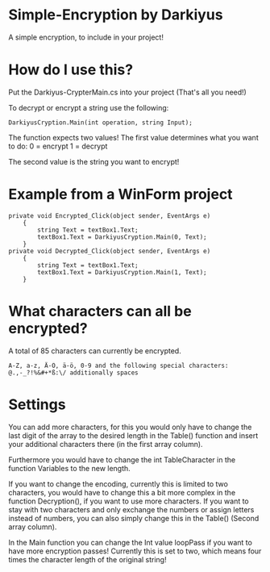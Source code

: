 # Simple-Encryption by Darkiyus
A simple encryption, to include in your project!

# How do I use this?

Put the Darkiyus-CrypterMain.cs into your project
(That's all you need!)

To decrypt or encrypt a string use the following:

    DarkiyusCryption.Main(int operation, string Input);

The function expects two values!
The first value determines what you want to do:
0 = encrypt
1 = decrypt

The second value is the string you want to encrypt!

# Example from a WinForm project

    private void Encrypted_Click(object sender, EventArgs e)
        {
            string Text = textBox1.Text;
            textBox1.Text = DarkiyusCryption.Main(0, Text);
        }
    private void Decrypted_Click(object sender, EventArgs e)
        {
            string Text = textBox1.Text;
            textBox1.Text = DarkiyusCryption.Main(1, Text);
        }
# What characters can all be encrypted?

A total of 85 characters can currently be encrypted.

    A-Z, a-z, Ä-Ö, ä-ö, 0-9 and the following special characters:
    @.,-_?!%&#+*ß:\/ additionally spaces
    
# Settings
You can add more characters, for this you would only have to change the last digit of the array to the desired length in the Table() function and insert your additional characters there (in the first array column).

Furthermore you would have to change the int TableCharacter in the function Variables to the new length.

If you want to change the encoding, currently this is limited to two characters, you would have to change this a bit more complex in the function Decryption(), if you want to use more characters.
If you want to stay with two characters and only exchange the numbers or assign letters instead of numbers, you can also simply change this in the Table() (Second array column).

In the Main function you can change the Int value loopPass if you want to have more encryption passes!
Currently this is set to two, which means four times the character length of the original string!







